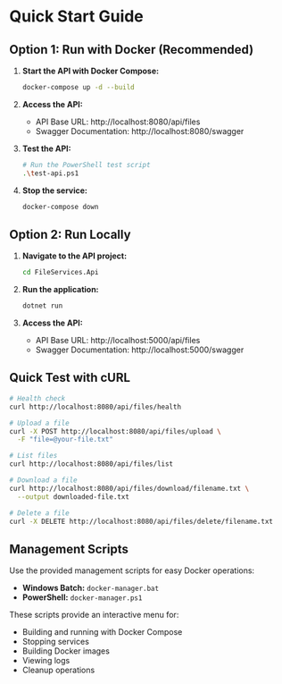 # Quick Start Guide

## Option 1: Run with Docker (Recommended)

1. **Start the API with Docker Compose:**
   ```bash
   docker-compose up -d --build
   ```

2. **Access the API:**
   - API Base URL: http://localhost:8080/api/files
   - Swagger Documentation: http://localhost:8080/swagger

3. **Test the API:**
   ```bash
   # Run the PowerShell test script
   .\test-api.ps1
   ```

4. **Stop the service:**
   ```bash
   docker-compose down
   ```

## Option 2: Run Locally

1. **Navigate to the API project:**
   ```bash
   cd FileServices.Api
   ```

2. **Run the application:**
   ```bash
   dotnet run
   ```

3. **Access the API:**
   - API Base URL: http://localhost:5000/api/files
   - Swagger Documentation: http://localhost:5000/swagger

## Quick Test with cURL

```bash
# Health check
curl http://localhost:8080/api/files/health

# Upload a file
curl -X POST http://localhost:8080/api/files/upload \
  -F "file=@your-file.txt"

# List files
curl http://localhost:8080/api/files/list

# Download a file
curl http://localhost:8080/api/files/download/filename.txt \
  --output downloaded-file.txt

# Delete a file
curl -X DELETE http://localhost:8080/api/files/delete/filename.txt
```

## Management Scripts

Use the provided management scripts for easy Docker operations:

- **Windows Batch:** `docker-manager.bat`
- **PowerShell:** `docker-manager.ps1`

These scripts provide an interactive menu for:
- Building and running with Docker Compose
- Stopping services
- Building Docker images
- Viewing logs
- Cleanup operations
